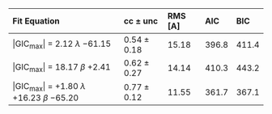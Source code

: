 | Fit Equation                                                                      | cc ± unc        | RMS [A]   | AIC     | BIC     |
|:----------------------------------------------------------------------------------|:----------------|:----------|:--------|:--------|
| $\vert{\text{GIC}_\text{max}}\vert$ = $2.12$ $\lambda$ $-61.15$                   | $0.54$ ± $0.18$ | $15.18$   | $396.8$ | $411.4$ |
| $\vert{\text{GIC}_\text{max}}\vert$ = $18.17$ $\beta$ $+2.41$                     | $0.62$ ± $0.27$ | $14.14$   | $410.3$ | $443.2$ |
| $\vert{\text{GIC}_\text{max}}\vert$ = $+1.80$ $\lambda$ $+16.23$ $\beta$ $-65.20$ | $0.77$ ± $0.12$ | $11.55$   | $361.7$ | $367.1$ |